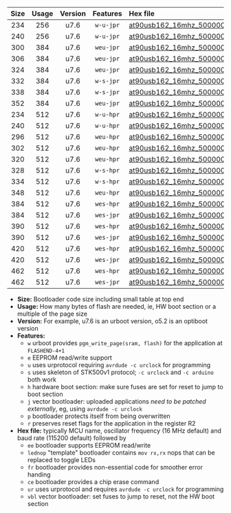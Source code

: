 |Size|Usage|Version|Features|Hex file|
|:-:|:-:|:-:|:-:|:--|
|234|256|u7.6|`w-u-jpr`|[at90usb162_16mhz_500000bps_ur_vbl.hex](https://raw.githubusercontent.com/stefanrueger/urboot/main/bootloaders/at90usb162/fcpu_16mhz/500000_bps/at90usb162_16mhz_500000bps_ur_vbl.hex)|
|240|256|u7.6|`w-u-jpr`|[at90usb162_16mhz_500000bps_lednop_ur_vbl.hex](https://raw.githubusercontent.com/stefanrueger/urboot/main/bootloaders/at90usb162/fcpu_16mhz/500000_bps/at90usb162_16mhz_500000bps_lednop_ur_vbl.hex)|
|300|384|u7.6|`weu-jpr`|[at90usb162_16mhz_500000bps_ee_ur_vbl.hex](https://raw.githubusercontent.com/stefanrueger/urboot/main/bootloaders/at90usb162/fcpu_16mhz/500000_bps/at90usb162_16mhz_500000bps_ee_ur_vbl.hex)|
|306|384|u7.6|`weu-jpr`|[at90usb162_16mhz_500000bps_ee_lednop_ur_vbl.hex](https://raw.githubusercontent.com/stefanrueger/urboot/main/bootloaders/at90usb162/fcpu_16mhz/500000_bps/at90usb162_16mhz_500000bps_ee_lednop_ur_vbl.hex)|
|324|384|u7.6|`weu-jpr`|[at90usb162_16mhz_500000bps_ee_lednop_fr_ur_vbl.hex](https://raw.githubusercontent.com/stefanrueger/urboot/main/bootloaders/at90usb162/fcpu_16mhz/500000_bps/at90usb162_16mhz_500000bps_ee_lednop_fr_ur_vbl.hex)|
|332|384|u7.6|`w-s-jpr`|[at90usb162_16mhz_500000bps_vbl.hex](https://raw.githubusercontent.com/stefanrueger/urboot/main/bootloaders/at90usb162/fcpu_16mhz/500000_bps/at90usb162_16mhz_500000bps_vbl.hex)|
|338|384|u7.6|`w-s-jpr`|[at90usb162_16mhz_500000bps_lednop_vbl.hex](https://raw.githubusercontent.com/stefanrueger/urboot/main/bootloaders/at90usb162/fcpu_16mhz/500000_bps/at90usb162_16mhz_500000bps_lednop_vbl.hex)|
|352|384|u7.6|`weu-jpr`|[at90usb162_16mhz_500000bps_ee_lednop_fr_ce_ur_vbl.hex](https://raw.githubusercontent.com/stefanrueger/urboot/main/bootloaders/at90usb162/fcpu_16mhz/500000_bps/at90usb162_16mhz_500000bps_ee_lednop_fr_ce_ur_vbl.hex)|
|234|512|u7.6|`w-u-hpr`|[at90usb162_16mhz_500000bps_ur.hex](https://raw.githubusercontent.com/stefanrueger/urboot/main/bootloaders/at90usb162/fcpu_16mhz/500000_bps/at90usb162_16mhz_500000bps_ur.hex)|
|240|512|u7.6|`w-u-hpr`|[at90usb162_16mhz_500000bps_lednop_ur.hex](https://raw.githubusercontent.com/stefanrueger/urboot/main/bootloaders/at90usb162/fcpu_16mhz/500000_bps/at90usb162_16mhz_500000bps_lednop_ur.hex)|
|296|512|u7.6|`weu-hpr`|[at90usb162_16mhz_500000bps_ee_ur.hex](https://raw.githubusercontent.com/stefanrueger/urboot/main/bootloaders/at90usb162/fcpu_16mhz/500000_bps/at90usb162_16mhz_500000bps_ee_ur.hex)|
|302|512|u7.6|`weu-hpr`|[at90usb162_16mhz_500000bps_ee_lednop_ur.hex](https://raw.githubusercontent.com/stefanrueger/urboot/main/bootloaders/at90usb162/fcpu_16mhz/500000_bps/at90usb162_16mhz_500000bps_ee_lednop_ur.hex)|
|320|512|u7.6|`weu-hpr`|[at90usb162_16mhz_500000bps_ee_lednop_fr_ur.hex](https://raw.githubusercontent.com/stefanrueger/urboot/main/bootloaders/at90usb162/fcpu_16mhz/500000_bps/at90usb162_16mhz_500000bps_ee_lednop_fr_ur.hex)|
|328|512|u7.6|`w-s-hpr`|[at90usb162_16mhz_500000bps.hex](https://raw.githubusercontent.com/stefanrueger/urboot/main/bootloaders/at90usb162/fcpu_16mhz/500000_bps/at90usb162_16mhz_500000bps.hex)|
|334|512|u7.6|`w-s-hpr`|[at90usb162_16mhz_500000bps_lednop.hex](https://raw.githubusercontent.com/stefanrueger/urboot/main/bootloaders/at90usb162/fcpu_16mhz/500000_bps/at90usb162_16mhz_500000bps_lednop.hex)|
|348|512|u7.6|`weu-hpr`|[at90usb162_16mhz_500000bps_ee_lednop_fr_ce_ur.hex](https://raw.githubusercontent.com/stefanrueger/urboot/main/bootloaders/at90usb162/fcpu_16mhz/500000_bps/at90usb162_16mhz_500000bps_ee_lednop_fr_ce_ur.hex)|
|384|512|u7.6|`wes-hpr`|[at90usb162_16mhz_500000bps_ee.hex](https://raw.githubusercontent.com/stefanrueger/urboot/main/bootloaders/at90usb162/fcpu_16mhz/500000_bps/at90usb162_16mhz_500000bps_ee.hex)|
|384|512|u7.6|`wes-jpr`|[at90usb162_16mhz_500000bps_ee_vbl.hex](https://raw.githubusercontent.com/stefanrueger/urboot/main/bootloaders/at90usb162/fcpu_16mhz/500000_bps/at90usb162_16mhz_500000bps_ee_vbl.hex)|
|390|512|u7.6|`wes-hpr`|[at90usb162_16mhz_500000bps_ee_lednop.hex](https://raw.githubusercontent.com/stefanrueger/urboot/main/bootloaders/at90usb162/fcpu_16mhz/500000_bps/at90usb162_16mhz_500000bps_ee_lednop.hex)|
|390|512|u7.6|`wes-jpr`|[at90usb162_16mhz_500000bps_ee_lednop_vbl.hex](https://raw.githubusercontent.com/stefanrueger/urboot/main/bootloaders/at90usb162/fcpu_16mhz/500000_bps/at90usb162_16mhz_500000bps_ee_lednop_vbl.hex)|
|420|512|u7.6|`wes-hpr`|[at90usb162_16mhz_500000bps_ee_lednop_fr.hex](https://raw.githubusercontent.com/stefanrueger/urboot/main/bootloaders/at90usb162/fcpu_16mhz/500000_bps/at90usb162_16mhz_500000bps_ee_lednop_fr.hex)|
|420|512|u7.6|`wes-jpr`|[at90usb162_16mhz_500000bps_ee_lednop_fr_vbl.hex](https://raw.githubusercontent.com/stefanrueger/urboot/main/bootloaders/at90usb162/fcpu_16mhz/500000_bps/at90usb162_16mhz_500000bps_ee_lednop_fr_vbl.hex)|
|462|512|u7.6|`wes-hpr`|[at90usb162_16mhz_500000bps_ee_lednop_fr_ce.hex](https://raw.githubusercontent.com/stefanrueger/urboot/main/bootloaders/at90usb162/fcpu_16mhz/500000_bps/at90usb162_16mhz_500000bps_ee_lednop_fr_ce.hex)|
|462|512|u7.6|`wes-jpr`|[at90usb162_16mhz_500000bps_ee_lednop_fr_ce_vbl.hex](https://raw.githubusercontent.com/stefanrueger/urboot/main/bootloaders/at90usb162/fcpu_16mhz/500000_bps/at90usb162_16mhz_500000bps_ee_lednop_fr_ce_vbl.hex)|

- **Size:** Bootloader code size including small table at top end
- **Usage:** How many bytes of flash are needed, ie, HW boot section or a multiple of the page size
- **Version:** For example, u7.6 is an urboot version, o5.2 is an optiboot version
- **Features:**
  + `w` urboot provides `pgm_write_page(sram, flash)` for the application at `FLASHEND-4+1`
  + `e` EEPROM read/write support
  + `u` uses urprotocol requiring `avrdude -c urclock` for programming
  + `s` uses skeleton of STK500v1 protocol; `-c urclock` and `-c arduino` both work
  + `h` hardware boot section: make sure fuses are set for reset to jump to boot section
  + `j` vector bootloader: uploaded applications *need to be patched externally*, eg, using `avrdude -c urclock`
  + `p` bootloader protects itself from being overwritten
  + `r` preserves reset flags for the application in the register R2
- **Hex file:** typically MCU name, oscillator frequency (16 MHz default) and baud rate (115200 default) followed by
  + `ee` bootloader supports EEPROM read/write
  + `lednop` "template" bootloader contains `mov rx,rx` nops that can be replaced to toggle LEDs
  + `fr` bootloader provides non-essential code for smoother error handing
  + `ce` bootloader provides a chip erase command
  + `ur` uses urprotocol and requires `avrdude -c urclock` for programming
  + `vbl` vector bootloader: set fuses to jump to reset, not the HW boot section
